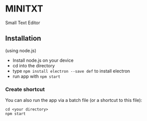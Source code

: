 # MINITXT
Small Text Editor

## Installation
(using node.js)

* Install node.js on your device
* cd into the directory
* type `npm install electron --save def` to install electron
* run app with `npm start`

### Create shortcut
You can also run the app via a batch file (or a shortcut to this file):
```
cd <your directory>
npm start
```
